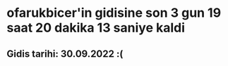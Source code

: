 # ofarukbicer'in gidisine son 3 gun 19 saat 20 dakika 13 saniye kaldi

## Gidis tarihi: 30.09.2022 :(